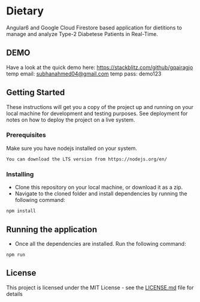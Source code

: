 # Dietary

Angular6 and Google Cloud Firestore based application for dietitions to manage and analyze Type-2 Diabetese Patients in Real-Time.

## DEMO
Have a look at the quick demo here: https://stackblitz.com/github/gqairagjo
temp email: subhanahmed04@gmail.com
temp pass: demo123

## Getting Started

These instructions will get you a copy of the project up and running on your local machine for development and testing purposes. See deployment for notes on how to deploy the project on a live system.

### Prerequisites
Make sure you have nodejs installed on your system. 

```
You can download the LTS version from https://nodejs.org/en/
```

### Installing

* Clone this repository on your local machine, or download it as a zip. 
* Navigate to the cloned folder and install dependencies by running the following command:
```
npm install
```

## Running the application

* Once all the dependencies are installed. Run the following command:
```
npm run
```

## License

This project is licensed under the MIT License - see the [LICENSE.md](LICENSE.md) file for details
